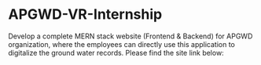 # APGWD-VR-Internship
Develop a complete MERN stack website (Frontend &amp; Backend) for APGWD organization, where the employees can directly use this application to digitalize the ground water records.   Please find the site link below: 
